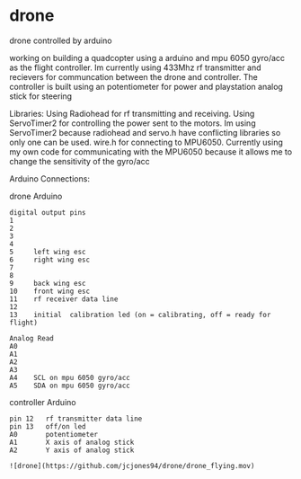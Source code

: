 # drone
drone controlled by arduino

working on building a quadcopter using a arduino and mpu 6050 gyro/acc as the flight controller. 
Im currently using 433Mhz rf transmitter and recievers for communcation between the drone and controller.
The controller is built using an potentiometer for power and playstation analog stick for steering

Libraries:
  Using Radiohead for rf transmitting and receiving. Using ServoTimer2 for controlling the power sent to the motors. 
  Im using ServoTimer2 because radiohead and servo.h have conflicting libraries so only one can be used. 
  wire.h for connecting to MPU6050. Currently using my own code for communicating with the MPU6050 because it allows me to change the 
  sensitivity of the gyro/acc

Arduino Connections:

  drone Arduino
  
    digital output pins
    1
    2
    3
    4
    5     left wing esc
    6     right wing esc
    7 
    8
    9     back wing esc
    10    front wing esc
    11    rf receiver data line
    12   
    13    initial  calibration led (on = calibrating, off = ready for flight)
    
    Analog Read
    A0
    A1
    A2
    A3
    A4    SCL on mpu 6050 gyro/acc
    A5    SDA on mpu 6050 gyro/acc
    
  controller Arduino
  
    pin 12   rf transmitter data line
    pin 13   off/on led
    A0       potentiometer
    A1       X axis of analog stick
    A2       Y axis of analog stick
     
    ![drone](https://github.com/jcjones94/drone/drone_flying.mov)
